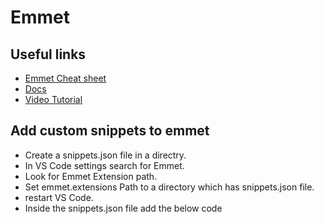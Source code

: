 # Emmet


## Useful links

- [Emmet Cheat sheet](https://docs.emmet.io/cheat-sheet/)
- [Docs](https://docs.emmet.io/)
- [Video Tutorial](https://www.youtube.com/watch?v=EzGWXTASWWo)

## Add custom snippets to emmet 

- Create a snippets.json file in a directry.
- In VS Code settings search for Emmet.
- Look for Emmet Extension path.
- Set emmet.extensions Path to a directory which has snippets.json file.
- restart VS Code.
- Inside the snippets.json file add the below code

